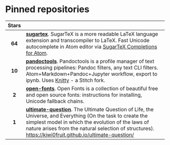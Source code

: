 # Pinned repositories

| Stars  |              |
|:------:|:-------------|
| **64** | [**sugartex**](https://github.com/kiwi0fruit/sugartex). SugarTeX is a more readable LaTeX language extension and transcompiler to LaTeX. Fast Unicode autocomplete in Atom editor via [SugarTeX Completions for Atom](https://github.com/kiwi0fruit/sugartex-completions). |
| **10** | [**pandoctools**](https://github.com/kiwi0fruit/pandoctools). Pandoctools is a profile manager of text processing pipelines: Pandoc filters, any text CLI filters. Atom+Markdown+Pandoc+Jupyter workflow, export to ipynb. Uses [Knitty](https://github.com/kiwi0fruit/knitty) - a Stitch fork. |
| **2**  | [**open-fonts**](https://github.com/kiwi0fruit/open-fonts). Open Fonts is a collection of beautiful free and open source fonts: instructions for installing, Unicode fallback chains. |
| **1**  | [**ultimate-question**](https://github.com/kiwi0fruit/ultimate-question). The Ultimate Question of Life, the Universe, and Everything (On the task to create the simplest model in which the evolution of the laws of nature arises from the natural selection of structures). https://kiwi0fruit.github.io/ultimate-question/ |

